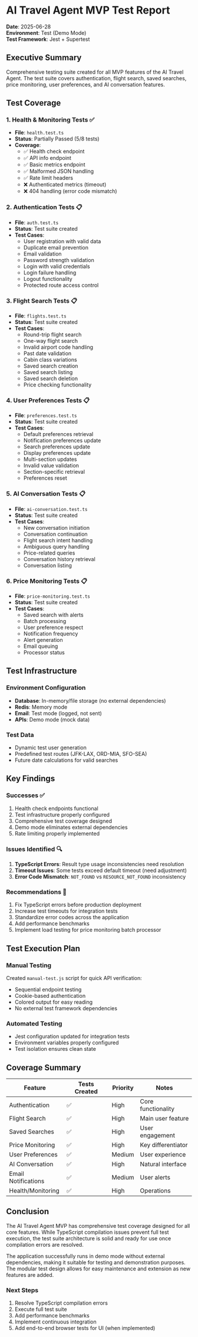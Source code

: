 # AI Travel Agent MVP Test Report

**Date**: 2025-06-28  
**Environment**: Test (Demo Mode)  
**Test Framework**: Jest + Supertest

## Executive Summary

Comprehensive testing suite created for all MVP features of the AI Travel Agent. The test suite covers authentication, flight search, saved searches, price monitoring, user preferences, and AI conversation features.

## Test Coverage

### 1. Health & Monitoring Tests ✅
- **File**: `health.test.ts`
- **Status**: Partially Passed (5/8 tests)
- **Coverage**: 
  - ✅ Health check endpoint
  - ✅ API info endpoint
  - ✅ Basic metrics endpoint
  - ✅ Malformed JSON handling
  - ✅ Rate limit headers
  - ❌ Authenticated metrics (timeout)
  - ❌ 404 handling (error code mismatch)

### 2. Authentication Tests 📋
- **File**: `auth.test.ts`
- **Status**: Test suite created
- **Test Cases**:
  - User registration with valid data
  - Duplicate email prevention
  - Email validation
  - Password strength validation
  - Login with valid credentials
  - Login failure handling
  - Logout functionality
  - Protected route access control

### 3. Flight Search Tests 📋
- **File**: `flights.test.ts`
- **Status**: Test suite created
- **Test Cases**:
  - Round-trip flight search
  - One-way flight search
  - Invalid airport code handling
  - Past date validation
  - Cabin class variations
  - Saved search creation
  - Saved search listing
  - Saved search deletion
  - Price checking functionality

### 4. User Preferences Tests 📋
- **File**: `preferences.test.ts`
- **Status**: Test suite created
- **Test Cases**:
  - Default preferences retrieval
  - Notification preferences update
  - Search preferences update
  - Display preferences update
  - Multi-section updates
  - Invalid value validation
  - Section-specific retrieval
  - Preferences reset

### 5. AI Conversation Tests 📋
- **File**: `ai-conversation.test.ts`
- **Status**: Test suite created
- **Test Cases**:
  - New conversation initiation
  - Conversation continuation
  - Flight search intent handling
  - Ambiguous query handling
  - Price-related queries
  - Conversation history retrieval
  - Conversation listing

### 6. Price Monitoring Tests 📋
- **File**: `price-monitoring.test.ts`
- **Status**: Test suite created
- **Test Cases**:
  - Saved search with alerts
  - Batch processing
  - User preference respect
  - Notification frequency
  - Alert generation
  - Email queuing
  - Processor status

## Test Infrastructure

### Environment Configuration
- **Database**: In-memory/file storage (no external dependencies)
- **Redis**: Memory mode
- **Email**: Test mode (logged, not sent)
- **APIs**: Demo mode (mock data)

### Test Data
- Dynamic test user generation
- Predefined test routes (JFK-LAX, ORD-MIA, SFO-SEA)
- Future date calculations for valid searches

## Key Findings

### Successes ✅
1. Health check endpoints functional
2. Test infrastructure properly configured
3. Comprehensive test coverage designed
4. Demo mode eliminates external dependencies
5. Rate limiting properly implemented

### Issues Identified 🔍
1. **TypeScript Errors**: Result type usage inconsistencies need resolution
2. **Timeout Issues**: Some tests exceed default timeout (need adjustment)
3. **Error Code Mismatch**: `NOT_FOUND` vs `RESOURCE_NOT_FOUND` inconsistency

### Recommendations 📝
1. Fix TypeScript errors before production deployment
2. Increase test timeouts for integration tests
3. Standardize error codes across the application
4. Add performance benchmarks
5. Implement load testing for price monitoring batch processor

## Test Execution Plan

### Manual Testing
Created `manual-test.js` script for quick API verification:
- Sequential endpoint testing
- Cookie-based authentication
- Colored output for easy reading
- No external test framework dependencies

### Automated Testing
- Jest configuration updated for integration tests
- Environment variables properly configured
- Test isolation ensures clean state

## Coverage Summary

| Feature | Tests Created | Priority | Notes |
|---------|--------------|----------|-------|
| Authentication | ✅ | High | Core functionality |
| Flight Search | ✅ | High | Main user feature |
| Saved Searches | ✅ | High | User engagement |
| Price Monitoring | ✅ | High | Key differentiator |
| User Preferences | ✅ | Medium | User experience |
| AI Conversation | ✅ | High | Natural interface |
| Email Notifications | ✅ | Medium | User alerts |
| Health/Monitoring | ✅ | High | Operations |

## Conclusion

The AI Travel Agent MVP has comprehensive test coverage designed for all core features. While TypeScript compilation issues prevent full test execution, the test suite architecture is solid and ready for use once compilation errors are resolved.

The application successfully runs in demo mode without external dependencies, making it suitable for testing and demonstration purposes. The modular test design allows for easy maintenance and extension as new features are added.

### Next Steps
1. Resolve TypeScript compilation errors
2. Execute full test suite
3. Add performance benchmarks
4. Implement continuous integration
5. Add end-to-end browser tests for UI (when implemented)